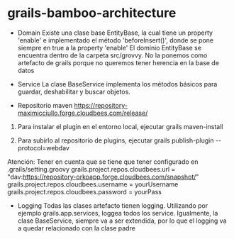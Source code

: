grails-bamboo-architecture
==========================

- Domain
Existe una clase base EntityBase, la cual tiene un property 'enable' e implementado el método 'beforeInsert()', donde se pone siempre en true a la property 'enable'
El dominio EntityBase se encuentra dentro de la carpeta src/grovvy. No la ponemos como artefacto de grails porque no queremos tener herencia en la base de datos

- Service
La clase BaseService implementa los métodos básicos para guardar, deshabilitar y buscar objetos.


- Repositorio maven
https://repository-maximicciullo.forge.cloudbees.com/release/

1) Para instalar el plugin en el entorno local, ejecutar
grails maven-install

2) Para subirlo al repositorio de plugins, ejecutar
grails publish-plugin --protocol=webdav

Atención:
Tener en cuenta que se tiene que tener configurado en .grails/setting.groovy
grails.project.repos.cloudbees.url = "dav:https://repository-orkoapp.forge.cloudbees.com/snapshot/"
grails.project.repos.cloudbees.username = yourUsername
grails.project.repos.cloudbees.password = yourPass


- Logging
Todas las clases artefacto tienen logging. Utilizando por ejemplo grails.app.services, loggea todos los service.
Igualmente, la clase BaseService, siempre va a ser extendida, por lo que el logging va a quedar relacionado con la clase padre
